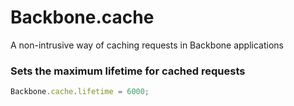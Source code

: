 Backbone.cache
==============

A non-intrusive way of caching requests in Backbone applications

### Sets the maximum lifetime for cached requests
```javascript
Backbone.cache.lifetime = 6000;
```
